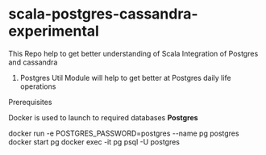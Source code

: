# scala-postgres-cassandra-experimental

This Repo help to get better understanding of Scala Integration of Postgres and cassandra

1. Postgres Util Module will help to get better at Postgres daily life operations

Prerequisites

Docker is used to launch to required databases
<b>Postgres</b>

docker run -e POSTGRES_PASSWORD=postgres --name pg postgres
docker start pg
docker exec -it pg psql -U postgres



